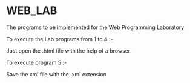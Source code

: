 # WEB_LAB
The programs to be implemented for the Web Programming Laboratory

To execute the Lab programs from 1 to 4 :-
  
  Just open the .html file with the help of a browser

To execute program 5 :-
  
  Save the xml file with the .xml extension
